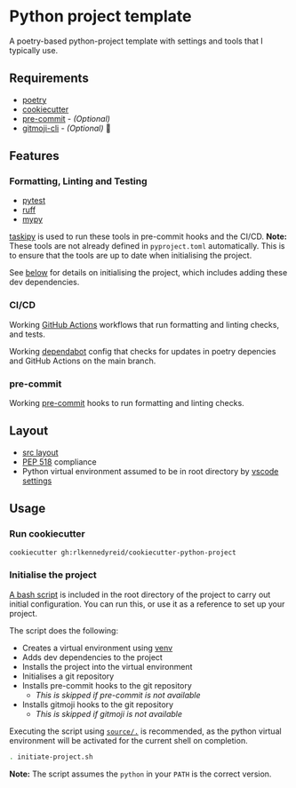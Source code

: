 # Python project template
A poetry-based python-project template with settings and tools that I typically use.

## Requirements
- [poetry](https://python-poetry.org/docs/)
- [cookiecutter](https://github.com/cookiecutter/cookiecutter)
- [pre-commit](https://github.com/pre-commit/pre-commit) - *(Optional)*
- [gitmoji-cli](https://github.com/carloscuesta/gitmoji-cli) - *(Optional)* 🎉

## Features
### Formatting, Linting and Testing
- [pytest](https://github.com/pytest-dev/pytest)
- [ruff](https://docs.astral.sh/ruff/)
- [mypy](https://github.com/python/mypy)

[taskipy](https://pypi.org/project/taskipy/) is used to run these tools in pre-commit hooks and the CI/CD.
**Note:** These tools are not already defined in `pyproject.toml` automatically.
This is to ensure that the tools are up to date when initialising the project.

See [below](#initialise-the-project) for details on initialising the project, which includes adding these dev dependencies.


### CI/CD
Working [GitHub Actions](https://docs.github.com/en/actions) workflows that run formatting and linting checks, and tests.

Working [dependabot](https://docs.github.com/en/code-security/supply-chain-security/keeping-your-dependencies-updated-automatically/configuration-options-for-dependency-updates#about-the-dependabotyml-file) config that checks for updates in poetry depencies and GitHub Actions on the main branch.

### pre-commit
Working [pre-commit](https://pre-commit.com/) hooks to run formatting and linting checks.

## Layout
- [src layout](https://blog.ionelmc.ro/2014/05/25/python-packaging/)
- [PEP 518](https://www.python.org/dev/peps/pep-0518) compliance
- Python virtual environment assumed to be in root directory by [vscode settings]({{cookiecutter.package_name}}/.vscode/settings.json)

## Usage

### Run cookiecutter
```bash
cookiecutter gh:rlkennedyreid/cookiecutter-python-project
```

### Initialise the project
[A bash script]({{cookiecutter.package_name}}/initiate-project.sh) is included in the root directory of the project to carry out initial configuration. You can run this, or use it as a reference to set up your project.

The script does the following:
- Creates a virtual environment using [venv](https://docs.python.org/3/library/venv.html)
- Adds dev dependencies to the project
- Installs the project into the virtual environment
- Initialises a git repository
- Installs pre-commit hooks to the git repository
    - *This is skipped if pre-commit is not available*
- Installs gitmoji hooks to the git repository
    - *This is skipped if gitmoji is not available*


Executing the script using [`source/.`](https://www.gnu.org/software/bash/manual/bash.html#index-source) is recommended, as the python virtual environment will be activated for the current shell on completion.

```bash
. initiate-project.sh
```

**Note:** The script assumes the `python` in your `PATH` is the correct version.

